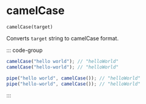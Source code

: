 # camelCase

`camelCase(target)`

Converts `target` string to camelCase format.

::: code-group

```ts [data-first]
camelCase("hello world"); // "helloWorld"
camelCase("hello-world"); // "helloWorld"
```

```ts [data-last]
pipe("hello world", camelCase()); // "helloWorld"
pipe("hello-world", camelCase()); // "helloWorld"
```

:::
